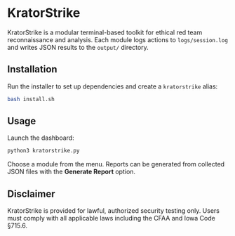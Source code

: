 # KratorStrike

KratorStrike is a modular terminal-based toolkit for ethical red team reconnaissance and analysis. Each module logs actions to `logs/session.log` and writes JSON results to the `output/` directory.

## Installation

Run the installer to set up dependencies and create a `kratorstrike` alias:

```bash
bash install.sh
```

## Usage

Launch the dashboard:

```bash
python3 kratorstrike.py
```

Choose a module from the menu. Reports can be generated from collected JSON files with the **Generate Report** option.

## Disclaimer

KratorStrike is provided for lawful, authorized security testing only. Users must comply with all applicable laws including the CFAA and Iowa Code §715.6.
